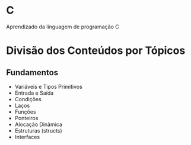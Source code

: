 # C

Aprendizado da linguagem de programação C

# Divisão dos Conteúdos por Tópicos

## Fundamentos

- Variáveis e Tipos Primitivos
- Entrada e Saída
- Condições
- Laços
- Funções
- Ponteiros
- Alocação Dinâmica
- Estruturas (structs)
- Interfaces
